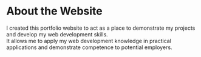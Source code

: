 # About the Website
I created this portfolio website to act as a place to demonstrate my projects and develop my web development skills.  
It allows me to apply my web development knowledge in practical applications and
demonstrate competence to potential employers.